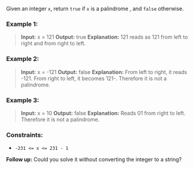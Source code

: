 Given an integer `x`, return `true` if `x` is a palindrome , and `false` otherwise.

### Example 1:

> **Input:** x = 121
> **Output:** true
> **Explanation:** 121 reads as 121 from left to right and from right to left.

### Example 2:

> **Input:** x = -121
> **Output:** false
> **Explanation:** From left to right, it reads -121. From right to left, it becomes 121-. Therefore it is not a palindrome.

### Example 3:

> **Input:** x = 10
> **Output:** false
> **Explanation:** Reads 01 from right to left. Therefore it is not a palindrome.
 

### Constraints:

- `-231 <= x <= 231 - 1`

**Follow up:** Could you solve it without converting the integer to a string?